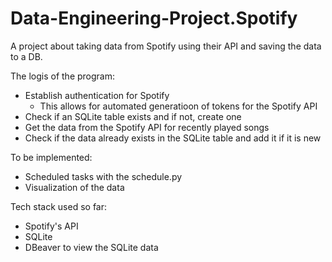 # Data-Engineering-Project.Spotify
A project about taking data from Spotify using their API and saving the data to a DB.

The logis of the program:
- Establish authentication for Spotify
    - This allows for automated generatioon of tokens for the Spotify API
- Check if an SQLite table exists and if not, create one
- Get the data from the Spotify API for recently played songs
- Check if the data already exists in the SQLite table and add it if it is new


To be implemented:
- Scheduled tasks with the schedule.py
- Visualization of the data


Tech stack used so far:
- Spotify's API
- SQLite
- DBeaver to view the SQLite data
